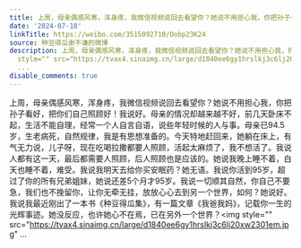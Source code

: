 ```yaml
---
title: 上周，母亲偶感风寒，浑身疼，我微信视频说回去看望你？她说不用担心我，你把孙子看好，把你们自己照顾好！我说好。母亲的情况却越来越不好，前几天卧床不起，生...
date: '2024-07-18'
linkTitle: https://weibo.com/3515092710/Oobp23K24
source: 种豆得瓜谢不谦的微博
description: 上周，母亲偶感风寒，浑身疼，我微信视频说回去看望你？她说不用担心我，你把孙子看好，把你们自己照顾好！我说好。母亲的情况却越来越不好，前几天卧床不起，生活不能自理，经常一个人自言自语，说些年轻时候的人与事。母亲已94.5岁，生老病死，自然规律，我是有思想准备的。今天特地赶回来，她躺在床上，有气无力说，儿子呀，现在吃喝拉撒都要人照顾，活起太麻烦了，我不想活了。我说人都有这一天，最后都需要人照顾，后人照顾也是应该的。她说我晚上睡不着，白天也睡不着，难受。我说我明天去给你买安眠药？她无语。我说你活到95岁，超过了你的所有兄弟姐妹，她说还差5个月才95岁。我说一切顺其自然，你自己不要急，我们也不挽留你，让你无牵无挂，放放心心去到另一个世界，如何？她说好。我说我最近刚出了一本书《种豆得瓜集》，有一篇文章《我爸我妈》，记载你一生的光辉事迹。她没反应，也许她心不在焉，已在另外一个世界？<img
  style="" src="https://tvax4.sinaimg.cn/large/d1840ee6gy1hrslkj3c6lj20xw2301em.jpg"
  ...
disable_comments: true
---
```

上周，母亲偶感风寒，浑身疼，我微信视频说回去看望你？她说不用担心我，你把孙子看好，把你们自己照顾好！我说好。母亲的情况却越来越不好，前几天卧床不起，生活不能自理，经常一个人自言自语，说些年轻时候的人与事。母亲已94.5岁，生老病死，自然规律，我是有思想准备的。今天特地赶回来，她躺在床上，有气无力说，儿子呀，现在吃喝拉撒都要人照顾，活起太麻烦了，我不想活了。我说人都有这一天，最后都需要人照顾，后人照顾也是应该的。她说我晚上睡不着，白天也睡不着，难受。我说我明天去给你买安眠药？她无语。我说你活到95岁，超过了你的所有兄弟姐妹，她说还差5个月才95岁。我说一切顺其自然，你自己不要急，我们也不挽留你，让你无牵无挂，放放心心去到另一个世界，如何？她说好。我说我最近刚出了一本书《种豆得瓜集》，有一篇文章《我爸我妈》，记载你一生的光辉事迹。她没反应，也许她心不在焉，已在另外一个世界？<img style="" src="https://tvax4.sinaimg.cn/large/d1840ee6gy1hrslkj3c6lj20xw2301em.jpg" ...